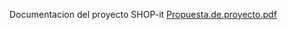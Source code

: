 Documentacion del proyecto 
SHOP-it
[Propuesta.de.proyecto.pdf](https://github.com/user-attachments/files/19121548/Propuesta.de.proyecto.pdf)
